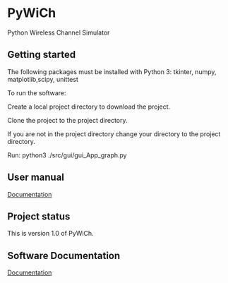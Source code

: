 # PyWiCh

Python Wireless Channel Simulator

## Getting started

The following packages must be installed with Python 3:
tkinter, numpy, matplotlib,scipy, unittest 

To run the software:

Create a local project directory to download the project.

Clone the project to the project directory.

If you are not in the project directory change your directory to the project directory.

Run:
python3 ./src/gui/gui_App_graph.py 

## User manual
[Documentation](https://iie.fing.edu.uy/~belza/wirelesschannelsimulator/html/index.html)

## Project status
This is version 1.0 of PyWiCh.

## Software Documentation 
[Documentation](https://iie.fing.edu.uy/~belza/wirelesschannelsimulator/html/index.html)

